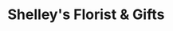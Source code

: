 ---
title: "Shelley's Florist & Gifts"
url: /jeffersonville/shelleys-florist-and-gifts/
shop: florist
---